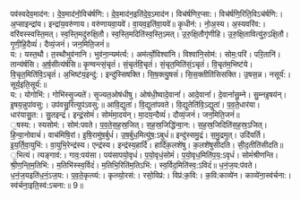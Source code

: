 

  
पव॑स्वदेव॒माद॑न:। दे॒व॒माद॑नो॒विच॑र्षणि:। दे॒व॒माद॑न॒इति॑दे॒व॒ऽमाद॑न। विच॑र्षणिर॒प्सा:। विच॑र्षणि॒रिति॒विऽच॑र्षणि:। अ॒प्साइन्द्रा॑य। इन्द्रा॑य॒वरु॑णाय। वरु॑णायवा॒यवे॑। वा॒यव॒इति॑वा॒यवे॑॥ कृ॒धीन॑:। नो॒अ॒स्य। अ॒स्यवरि॑व:। वरि॑वस्स्वस्ति॒मत्। स्व॒स्ति॒मदु॑रुक्षि॒तौ। स्व॒स्ति॒मदिति॑स्व॒स्ति॒ऽमत्। उ॒रु॒क्षि॒तौगृ॑णीहि। उ॒रु॒क्षि॒तावित्यु॑रु॒ऽक्षि॒तौ। गृ॒णी॒हि॒दैव्यं॑। दैव्यं॒जनं॑। जन॒मिति॒जनं॑॥  
य:। यस्त॒थौ। त॒स्थौभुव॑नानि। भुव॑ना॒न्यम॑र्त्य:। अम॑र्त्यो॒विश्वा॑नि। विश्वा॑नि॒सोम॑:। सोम॒:परि॑। परि॒तानि॑। तान्य॑र्षसि। अ॒र्ष॒सीत्य॑र्षसि॥ कृ॒ण्वन्त्सं॒चृतं॑। सं॒चृतं॑वि॒चृतं॑। सं॒चृत॒मिति॑सं॒ऽचृतं॑। वि॒चृत॑म॒भिष्ट॑ये। वि॒चृत॒मिति॑वि॒ऽचृतं॑। अ॒भिष्ट॑य॒इन्दु॑:। इन्दु॑स्सिषक्ति। सि॒ष॒क्त्यु॒षसं॑। सि॒स॒क्तीति॑सिसक्ति। उ॒षस॒न्न। नसूर्य॑:। सूर्य॒इति॒सूर्य॑:॥  
य:। योगोभि॑:। गोभि॑स्सृ॒ज्यते॑। सृ॒ज्यत॒ओष॑धीषु। ओष॑धी॒ष्वादे॒वानां॑। आदे॒वानां॑। दे॒वानां॑सु॒म्ने। सु॒म्नइ॒षय॑न्। इ॒षय॒न्नुपा॑वसु:। उप॑वसु॒रित्युप॑ऽवसु:॥ आवि॒द्युता॑। वि॒द्युता॑पवते। वि॒द्युतेति॑वि॒ऽद्युता॑। प॒व॒ते॒धार॑या। धार॑यासु॒त:। सु॒तइन्द्रं॑। इन्द्रं॒सोमं॑। सोमं॑मा॒दय॑न्। मा॒दय॒न्दैव्यं॑। दौव्यं॒जनं॑। जन॒मिति॒जनं॑॥  
॒षस्य:। स्यसोम॑:। सोम॑:पवते। प॒व॒ते॒स॒ह॒स्र॒जित्। स॒ह॒स्र॒जिद्धि॑न्वा॒न:। स॒ह॒स्र॒जिदिति॑स॒ह॒स्र॒ऽजित्। हि॒न्वा॒नोवाचं॑। वाच॑मिषि॒रां। इ॒षि॒रामु॑ष॒र्बुधं॑। उ॒ष॒र्बुध॒मित्यु॑ष॒:ऽबुधं॑॥ इन्दु॑स्समु॒द्रं। स॒मु॒द्रमुत्। उदि॑यर्ति। इ॒य॒र्ति॒वा॒युभि॑:। वा॒युभि॒रेन्द्र॑स्य। एन्द्र॑स्य। इन्द्र॑स्य॒हार्दि॑। हार्दि॑क॒लशे॑षु। क॒लशे॑षुसीदति। सी॒द॒तीति॑सीदति॥  
॒भित्यं। त्यङ्गाव॑:। गाव॒:पय॑सा। पय॑सापयो॒वृधं॑। प॒यो॒वृधं॒सोमं॑। प॒यो॒वृध॒मिति॑प॒य॒:ऽवृधं॑। सोमं॑श्रीणन्ति। श्री॒ण॒न्ति॒म॒तिभि॑:। म॒तिभि॑स्स्व॒र्विदं॑। म॒तिभि॒रिति॑म॒तिऽभि॑:। स्व॒र्विद॒मिति॑स्व॒:ऽविदं॑॥ ध॒नं॒ज॒य:प॑वते। ध॒नं॒ज॒यइति॑ध॒नं॒ऽज॒य:। प॒व॒ते॒कृत्व्य॑:। कृत्व्यो॒रस॑:। रसो॒विप्र॑:। विप्र॑:क॒वि:। क॒वि:काव्ये॑न। काव्ये॑ना॒स्व॑र्चना:। स्व॑र्चना॒इति॒स्व॑:ऽचना:॥ 9॥  
